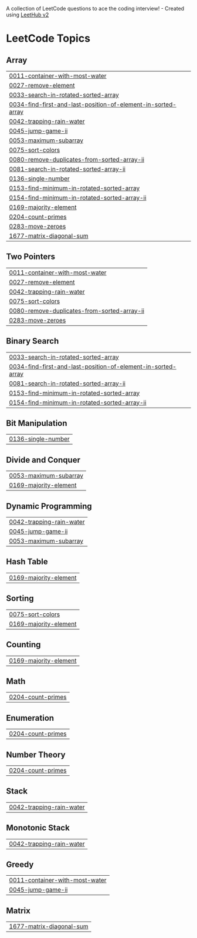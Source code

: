 A collection of LeetCode questions to ace the coding interview! - Created using [LeetHub v2](https://github.com/arunbhardwaj/LeetHub-2.0)
<!---LeetCode Topics Start-->
# LeetCode Topics
## Array
|  |
| ------- |
| [0011-container-with-most-water](https://github.com/dipakgit123/LeetCodeProblems/tree/master/0011-container-with-most-water) |
| [0027-remove-element](https://github.com/dipakgit123/LeetCodeProblems/tree/master/0027-remove-element) |
| [0033-search-in-rotated-sorted-array](https://github.com/dipakgit123/LeetCodeProblems/tree/master/0033-search-in-rotated-sorted-array) |
| [0034-find-first-and-last-position-of-element-in-sorted-array](https://github.com/dipakgit123/LeetCodeProblems/tree/master/0034-find-first-and-last-position-of-element-in-sorted-array) |
| [0042-trapping-rain-water](https://github.com/dipakgit123/LeetCodeProblems/tree/master/0042-trapping-rain-water) |
| [0045-jump-game-ii](https://github.com/dipakgit123/LeetCodeProblems/tree/master/0045-jump-game-ii) |
| [0053-maximum-subarray](https://github.com/dipakgit123/LeetCodeProblems/tree/master/0053-maximum-subarray) |
| [0075-sort-colors](https://github.com/dipakgit123/LeetCodeProblems/tree/master/0075-sort-colors) |
| [0080-remove-duplicates-from-sorted-array-ii](https://github.com/dipakgit123/LeetCodeProblems/tree/master/0080-remove-duplicates-from-sorted-array-ii) |
| [0081-search-in-rotated-sorted-array-ii](https://github.com/dipakgit123/LeetCodeProblems/tree/master/0081-search-in-rotated-sorted-array-ii) |
| [0136-single-number](https://github.com/dipakgit123/LeetCodeProblems/tree/master/0136-single-number) |
| [0153-find-minimum-in-rotated-sorted-array](https://github.com/dipakgit123/LeetCodeProblems/tree/master/0153-find-minimum-in-rotated-sorted-array) |
| [0154-find-minimum-in-rotated-sorted-array-ii](https://github.com/dipakgit123/LeetCodeProblems/tree/master/0154-find-minimum-in-rotated-sorted-array-ii) |
| [0169-majority-element](https://github.com/dipakgit123/LeetCodeProblems/tree/master/0169-majority-element) |
| [0204-count-primes](https://github.com/dipakgit123/LeetCodeProblems/tree/master/0204-count-primes) |
| [0283-move-zeroes](https://github.com/dipakgit123/LeetCodeProblems/tree/master/0283-move-zeroes) |
| [1677-matrix-diagonal-sum](https://github.com/dipakgit123/LeetCodeProblems/tree/master/1677-matrix-diagonal-sum) |
## Two Pointers
|  |
| ------- |
| [0011-container-with-most-water](https://github.com/dipakgit123/LeetCodeProblems/tree/master/0011-container-with-most-water) |
| [0027-remove-element](https://github.com/dipakgit123/LeetCodeProblems/tree/master/0027-remove-element) |
| [0042-trapping-rain-water](https://github.com/dipakgit123/LeetCodeProblems/tree/master/0042-trapping-rain-water) |
| [0075-sort-colors](https://github.com/dipakgit123/LeetCodeProblems/tree/master/0075-sort-colors) |
| [0080-remove-duplicates-from-sorted-array-ii](https://github.com/dipakgit123/LeetCodeProblems/tree/master/0080-remove-duplicates-from-sorted-array-ii) |
| [0283-move-zeroes](https://github.com/dipakgit123/LeetCodeProblems/tree/master/0283-move-zeroes) |
## Binary Search
|  |
| ------- |
| [0033-search-in-rotated-sorted-array](https://github.com/dipakgit123/LeetCodeProblems/tree/master/0033-search-in-rotated-sorted-array) |
| [0034-find-first-and-last-position-of-element-in-sorted-array](https://github.com/dipakgit123/LeetCodeProblems/tree/master/0034-find-first-and-last-position-of-element-in-sorted-array) |
| [0081-search-in-rotated-sorted-array-ii](https://github.com/dipakgit123/LeetCodeProblems/tree/master/0081-search-in-rotated-sorted-array-ii) |
| [0153-find-minimum-in-rotated-sorted-array](https://github.com/dipakgit123/LeetCodeProblems/tree/master/0153-find-minimum-in-rotated-sorted-array) |
| [0154-find-minimum-in-rotated-sorted-array-ii](https://github.com/dipakgit123/LeetCodeProblems/tree/master/0154-find-minimum-in-rotated-sorted-array-ii) |
## Bit Manipulation
|  |
| ------- |
| [0136-single-number](https://github.com/dipakgit123/LeetCodeProblems/tree/master/0136-single-number) |
## Divide and Conquer
|  |
| ------- |
| [0053-maximum-subarray](https://github.com/dipakgit123/LeetCodeProblems/tree/master/0053-maximum-subarray) |
| [0169-majority-element](https://github.com/dipakgit123/LeetCodeProblems/tree/master/0169-majority-element) |
## Dynamic Programming
|  |
| ------- |
| [0042-trapping-rain-water](https://github.com/dipakgit123/LeetCodeProblems/tree/master/0042-trapping-rain-water) |
| [0045-jump-game-ii](https://github.com/dipakgit123/LeetCodeProblems/tree/master/0045-jump-game-ii) |
| [0053-maximum-subarray](https://github.com/dipakgit123/LeetCodeProblems/tree/master/0053-maximum-subarray) |
## Hash Table
|  |
| ------- |
| [0169-majority-element](https://github.com/dipakgit123/LeetCodeProblems/tree/master/0169-majority-element) |
## Sorting
|  |
| ------- |
| [0075-sort-colors](https://github.com/dipakgit123/LeetCodeProblems/tree/master/0075-sort-colors) |
| [0169-majority-element](https://github.com/dipakgit123/LeetCodeProblems/tree/master/0169-majority-element) |
## Counting
|  |
| ------- |
| [0169-majority-element](https://github.com/dipakgit123/LeetCodeProblems/tree/master/0169-majority-element) |
## Math
|  |
| ------- |
| [0204-count-primes](https://github.com/dipakgit123/LeetCodeProblems/tree/master/0204-count-primes) |
## Enumeration
|  |
| ------- |
| [0204-count-primes](https://github.com/dipakgit123/LeetCodeProblems/tree/master/0204-count-primes) |
## Number Theory
|  |
| ------- |
| [0204-count-primes](https://github.com/dipakgit123/LeetCodeProblems/tree/master/0204-count-primes) |
## Stack
|  |
| ------- |
| [0042-trapping-rain-water](https://github.com/dipakgit123/LeetCodeProblems/tree/master/0042-trapping-rain-water) |
## Monotonic Stack
|  |
| ------- |
| [0042-trapping-rain-water](https://github.com/dipakgit123/LeetCodeProblems/tree/master/0042-trapping-rain-water) |
## Greedy
|  |
| ------- |
| [0011-container-with-most-water](https://github.com/dipakgit123/LeetCodeProblems/tree/master/0011-container-with-most-water) |
| [0045-jump-game-ii](https://github.com/dipakgit123/LeetCodeProblems/tree/master/0045-jump-game-ii) |
## Matrix
|  |
| ------- |
| [1677-matrix-diagonal-sum](https://github.com/dipakgit123/LeetCodeProblems/tree/master/1677-matrix-diagonal-sum) |
<!---LeetCode Topics End-->